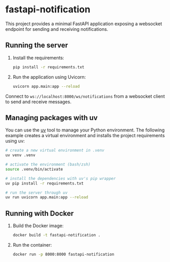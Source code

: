 # fastapi-notification

This project provides a minimal FastAPI application exposing a websocket
endpoint for sending and receiving notifications.

## Running the server

1. Install the requirements:
   ```bash
   pip install -r requirements.txt
   ```
2. Run the application using Uvicorn:
   ```bash
   uvicorn app.main:app --reload
   ```

Connect to `ws://localhost:8000/ws/notifications` from a websocket client
to send and receive messages.

## Managing packages with uv

You can use the [uv](https://github.com/astral-sh/uv) tool to manage your
Python environment. The following example creates a virtual environment and
installs the project requirements using uv:

```bash
# create a new virtual environment in .venv
uv venv .venv

# activate the environment (bash/zsh)
source .venv/bin/activate

# install the dependencies with uv's pip wrapper
uv pip install -r requirements.txt

# run the server through uv
uv run uvicorn app.main:app --reload
```

## Running with Docker

1. Build the Docker image:
   ```bash
   docker build -t fastapi-notification .
   ```
2. Run the container:
   ```bash
   docker run -p 8000:8000 fastapi-notification
   ```

